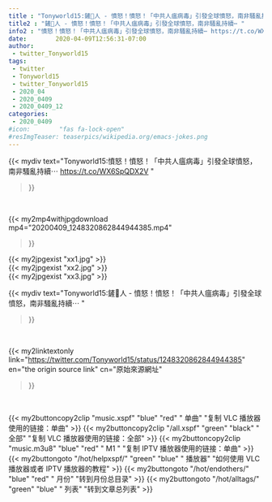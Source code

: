 ```yaml
---
title : "Tonyworld15:鏟🐍人 - 憤怒！憤怒！「中共人瘟病毒」引發全球憤怒，南非騷亂持續⋯ "
title2 : "鏟🐍人 - 憤怒！憤怒！「中共人瘟病毒」引發全球憤怒，南非騷亂持續⋯ "
info2 : "憤怒！憤怒！「中共人瘟病毒」引發全球憤怒，南非騷亂持續⋯ https://t.co/WX6SpQDX2V "
date:        2020-04-09T12:56:31-07:00
author:
 - twitter_Tonyworld15
tags:
 - twitter
 - Tonyworld15
 - twitter_Tonyworld15
 - 2020_04
 - 2020_0409
 - 2020_0409_12
categories:
 - 2020_0409
#icon:        "fas fa-lock-open"
#resImgTeaser: teaserpics/wikipedia.org/emacs-jokes.png
---
```


{{< mydiv text="Tonyworld15:憤怒！憤怒！「中共人瘟病毒」引發全球憤怒，南非騷亂持續⋯ https://t.co/WX6SpQDX2V "
>}}
<br>


{{< my2mp4withjpgdownload mp4="20200409_1248320862844944385.mp4"
>}}

{{< my2jpgexist "xx1.jpg" >}}<br>
{{< my2jpgexist "xx2.jpg" >}}<br>
{{< my2jpgexist "xx3.jpg" >}}<br>



{{< mydiv text="Tonyworld15:鏟🐍人 - 憤怒！憤怒！「中共人瘟病毒」引發全球憤怒，南非騷亂持續⋯ "
>}}
<br>

{{< my2linktextonly link="https://twitter.com/Tonyworld15/status/1248320862844944385"
en="the origin source link" cn="原始來源網址"
>}}


<br>

{{< my2buttoncopy2clip "music.xspf"        "blue"   "red"    " 单曲"  "复制 VLC 播放器使用的链接：单曲" >}} {{< my2buttoncopy2clip "/all.xspf"         "green"  "black"  " 全部"  "复制 VLC 播放器使用的链接：全部" >}} {{< my2buttoncopy2clip "music.m3u8"        "blue"   "red"    " M1 "    "复制 IPTV 播放器使用的链接：单曲" >}} {{< my2buttongoto      "/hot/helpxspf/"    "green"  "blue"   " 播放器" "如何使用 VLC 播放器或者 IPTV 播放器的教程" >}} {{< my2buttongoto      "/hot/endothers/"   "blue"   "red"    " 月份"   "转到月份总目录" >}} {{< my2buttongoto      "/hot/alltags/"     "green"  "blue"   " 列表"   "转到文章总列表" >}} 
